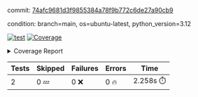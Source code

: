 commit: [74afc9681d3f9855384a78f9b772c6de27a90cb9](https://github.com/rcmdnk/boto3-session/tree/74afc9681d3f9855384a78f9b772c6de27a90cb9)

condition: branch=main, os=ubuntu-latest, python_version=3.12

[![test](https://github.com/rcmdnk/boto3-session/actions/workflows/test.yml/badge.svg)](https://github.com/rcmdnk/boto3-session/actions/runs/12643114047)
<a href="https://github.com/rcmdnk/boto3-session/blob/74afc9681d3f9855384a78f9b772c6de27a90cb9/README.md"><img alt="Coverage" src="https://img.shields.io/badge/Coverage-47%25-orange.svg" /></a><details><summary>Coverage Report </summary><table><tr><th>File</th><th>Stmts</th><th>Miss</th><th>Cover</th><th>Missing</th></tr><tbody><tr><td colspan="5"><b>src/boto3_session</b></td></tr><tr><td>&nbsp; &nbsp;<a href="https://github.com/rcmdnk/boto3-session/blob/74afc9681d3f9855384a78f9b772c6de27a90cb9/src/boto3_session/session.py">session.py</a></td><td>59</td><td>34</td><td>42%</td><td><a href="https://github.com/rcmdnk/boto3-session/blob/74afc9681d3f9855384a78f9b772c6de27a90cb9/src/boto3_session/session.py#L15-L18">15&ndash;18</a>, <a href="https://github.com/rcmdnk/boto3-session/blob/74afc9681d3f9855384a78f9b772c6de27a90cb9/src/boto3_session/session.py#L60">60</a>, <a href="https://github.com/rcmdnk/boto3-session/blob/74afc9681d3f9855384a78f9b772c6de27a90cb9/src/boto3_session/session.py#L68-L70">68&ndash;70</a>, <a href="https://github.com/rcmdnk/boto3-session/blob/74afc9681d3f9855384a78f9b772c6de27a90cb9/src/boto3_session/session.py#L73-L97">73&ndash;97</a>, <a href="https://github.com/rcmdnk/boto3-session/blob/74afc9681d3f9855384a78f9b772c6de27a90cb9/src/boto3_session/session.py#L100-L122">100&ndash;122</a>, <a href="https://github.com/rcmdnk/boto3-session/blob/74afc9681d3f9855384a78f9b772c6de27a90cb9/src/boto3_session/session.py#L125-L129">125&ndash;129</a>, <a href="https://github.com/rcmdnk/boto3-session/blob/74afc9681d3f9855384a78f9b772c6de27a90cb9/src/boto3_session/session.py#L132-L133">132&ndash;133</a>, <a href="https://github.com/rcmdnk/boto3-session/blob/74afc9681d3f9855384a78f9b772c6de27a90cb9/src/boto3_session/session.py#L136-L137">136&ndash;137</a></td></tr><tr><td><b>TOTAL</b></td><td><b>64</b></td><td><b>34</b></td><td><b>47%</b></td><td>&nbsp;</td></tr></tbody></table></details>

| Tests | Skipped | Failures | Errors | Time |
| ----- | ------- | -------- | -------- | ------------------ |
| 2 | 0 :zzz: | 0 :x: | 0 :fire: | 2.258s :stopwatch: |

